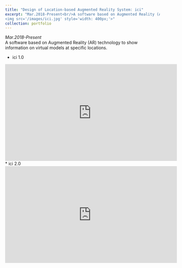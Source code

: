 ```yaml
---
title: "Design of Location-based Augmented Reality System: ici"
excerpt: "Mar.2018-Present<br/>A software based on Augmented Reality (AR) technology to show information on virtual models at specific locations. <br/>
<img src='/images/ici.jpg' style='width: 400px;'>"
collection: portfolio
---
```

*Mar.2018-Present* <br/>
A software based on Augmented Reality (AR) technology to show information on virtual models at specific locations. 
* ici 1.0
<iframe width="560" height="315" src="https://www.youtube.com/embed/PuqF4zWDouc?rel=0&amp;showinfo=0" frameborder="0" allow="accelerometer; autoplay; encrypted-media; gyroscope; picture-in-picture" allowfullscreen></iframe>
* ici 2.0
<iframe src="https://www.youtube.com/embed/PuqF4zWDouc?rel=0&amp;showinfo=0" frameborder="0" allow="accelerometer; autoplay; encrypted-media; gyroscope; picture-in-picture" style='width: 560px;height: 315px' allowfullscreen></iframe>
